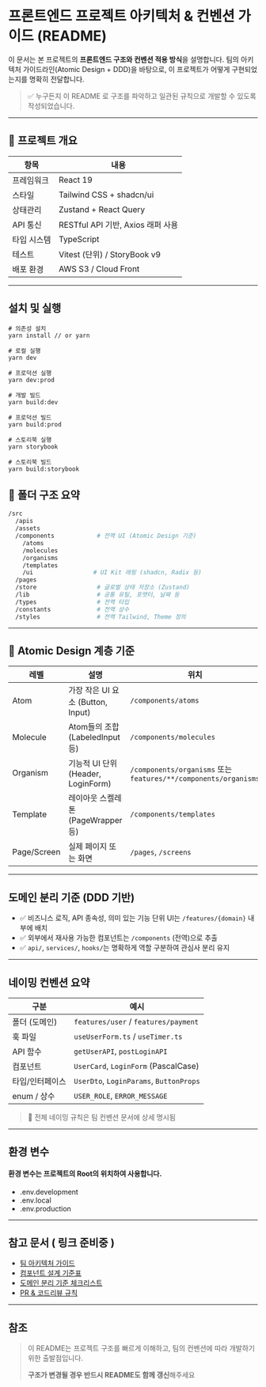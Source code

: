 # 프론트엔드 프로젝트 아키텍처 & 컨벤션 가이드 (README)

이 문서는 본 프로젝트의 **프론트엔드 구조와 컨벤션 적용 방식**을 설명합니다.
팀의 아키텍처 가이드라인(Atomic Design + DDD)을 바탕으로, 이 프로젝트가 어떻게 구현되었는지를 명확히 전달합니다.

> ✅ 누구든지 이 README 로 구조를 파악하고 일관된 규칙으로 개발할 수 있도록 작성되었습니다.

---

## 🚀 프로젝트 개요

| 항목        | 내용                              |
| ----------- | --------------------------------- |
| 프레임워크  | React 19                          |
| 스타일      | Tailwind CSS + shadcn/ui          |
| 상태관리    | Zustand + React Query             |
| API 통신    | RESTful API 기반, Axios 래퍼 사용 |
| 타입 시스템 | TypeScript                        |
| 테스트      | Vitest (단위) / StoryBook v9      |
| 배포 환경   | AWS S3 / Cloud Front              |

---

## 설치 및 실행

```shell
# 의존성 설치
yarn install // or yarn

# 로컬 실행
yarn dev

# 프로덕션 실행
yarn dev:prod

# 개발 빌드
yarn build:dev

# 프로덕션 빌드
yarn build:prod

# 스토리북 실행
yarn storybook

# 스토리북 빌드
yarn build:storybook
```

## 📁 폴더 구조 요약

```bash
/src
  /apis
  /assets
  /components            # 전역 UI (Atomic Design 기준)
    /atoms
    /molecules
    /organisms
    /templates
    /ui                 # UI Kit 래핑 (shadcn, Radix 등)
  /pages
  /store                 # 글로벌 상태 저장소 (Zustand)
  /lib                   # 공통 유틸, 포맷터, 날짜 등
  /types                 # 전역 타입
  /constants             # 전역 상수
  /styles                # 전역 Tailwind, Theme 정의
```

---

## 🎨 Atomic Design 계층 기준

| 레벨        | 설명                               | 위치                                                            |
| ----------- | ---------------------------------- | --------------------------------------------------------------- |
| Atom        | 가장 작은 UI 요소 (Button, Input)  | `/components/atoms`                                             |
| Molecule    | Atom들의 조합 (LabeledInput 등)    | `/components/molecules`                                         |
| Organism    | 기능적 UI 단위 (Header, LoginForm) | `/components/organisms` 또는 `features/**/components/organisms` |
| Template    | 레이아웃 스켈레톤 (PageWrapper 등) | `/components/templates`                                         |
| Page/Screen | 실제 페이지 또는 화면              | `/pages`, `/screens`                                            |

---

## 도메인 분리 기준 (DDD 기반)

- ✅ 비즈니스 로직, API 종속성, 의미 있는 기능 단위 UI는 `/features/{domain}` 내부에 배치
- ✅ 외부에서 재사용 가능한 컴포넌트는 `/components` (전역)으로 추출
- ✅ `api/`, `services/`, `hooks/`는 명확하게 역할 구분하여 관심사 분리 유지

---

## 네이밍 컨벤션 요약

| 구분            | 예시                                    |
| --------------- | --------------------------------------- |
| 폴더 (도메인)   | `features/user` / `features/payment`    |
| 훅 파일         | `useUserForm.ts` / `useTimer.ts`        |
| API 함수        | `getUserAPI`, `postLoginAPI`            |
| 컴포넌트        | `UserCard`, `LoginForm` (PascalCase)    |
| 타입/인터페이스 | `UserDto`, `LoginParams`, `ButtonProps` |
| enum / 상수     | `USER_ROLE`, `ERROR_MESSAGE`            |

> 📌 전체 네이밍 규칙은 팀 컨벤션 문서에 상세 명시됨

---

## 환경 변수

#### 환경 변수는 프로젝트의 Root의 위치하여 사용합니다.

- .env.development
- .env.local
- .env.production

---

## 참고 문서 ( 링크 준비중 )

- [팀 아키텍처 가이드](./docs/architecture-guide.md)
- [컴포넌트 설계 기준표](./docs/component-standard.md)
- [도메인 분리 기준 체크리스트](./docs/domain-split-checklist.md)
- [PR & 코드리뷰 규칙](./docs/pr-review.md)

---

## 참조

> 이 README는 프로젝트 구조를 빠르게 이해하고, 팀의 컨벤션에 따라 개발하기 위한 출발점입니다.
>
> **구조가 변경될 경우 반드시 README도 함께 갱신**해주세요
